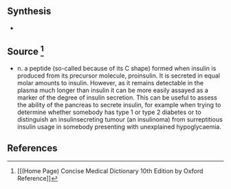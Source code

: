 ## Synthesis
- 
## Source [^1]
- n. a peptide (so-called because of its C shape) formed when insulin is produced from its precursor molecule, proinsulin. It is secreted in equal molar amounts to insulin. However, as it remains detectable in the plasma much longer than insulin it can be more easily assayed as a marker of the degree of insulin secretion. This can be useful to assess the ability of the pancreas to secrete insulin, for example when trying to determine whether somebody has type 1 or type 2 diabetes or to distinguish an insulinsecreting tumour (an insulinoma) from surreptitious insulin usage in somebody presenting with unexplained hypoglycaemia.
## References

[^1]: [[(Home Page) Concise Medical Dictionary 10th Edition by Oxford Reference]]